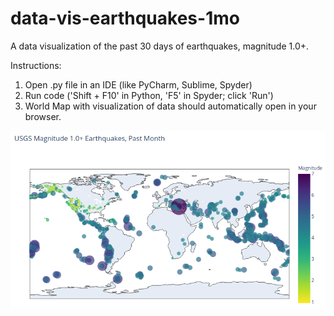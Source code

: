 # data-vis-earthquakes-1mo
A data visualization of the past 30 days of earthquakes, magnitude 1.0+.

Instructions:

1. Open .py file in an IDE (like PyCharm, Sublime, Spyder)
2. Run code ('Shift + F10' in Python, 'F5' in Spyder; click 'Run')
3. World Map with visualization of data should automatically open in your browser.

![Sample screenshot of Earthquake World Map Visualization](https://github.com/tim-andes/data-vis-earthquakes-1mo/blob/main/eq_img_sample.png)
